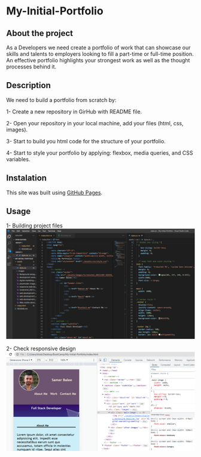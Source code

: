 # My-Initial-Portfolio

## About the project

As a Developers we need create a  portfolio of work that can showcase our skills and talents to employers looking to fill a part-time or full-time position. An effective portfolio highlights your strongest work as well as the thought processes behind it.

## Description

We need to build a portfolio from scratch by:

1- Create a new repository in GirHub with README file.

2- Open your repository in your local machine, add your files (html, css, images).

3- Start to build you html code for the structure of your portfolio.

4- Start to style your portfolio by applying: flexbox, media queries, and CSS variables.

## Instalation

This site was built using [GitHub Pages](https://samer-balee.github.io/My-Initial-Portfolio/).
 

## Usage

1- Building project files ![alt text](assets/images/portfolio-screenshot-1.PNG)


2- Check responsive design ![alt text](assets/images/inspect-screenshot.PNG)



